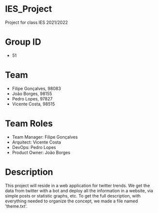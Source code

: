 # IES_Project
Project for class IES 2021/2022

# Group ID
- 51

# Team
- Filipe Gonçalves, 98083
- João Borges, 98155
- Pedro Lopes, 97827
- Vicente Costa, 98515

# Team Roles
- Team Manager: Filipe Gonçalves
- Arquitect: Vicente Costa
- DevOps: Pedro Lopes
- Product Owner: João Borges

# Description
This project will reside in a web application for twitter trends. We get the data from twitter with a bot and deploy all the information in a website, via simple posts or statistic graphs, etc.
To get the full description, with everything needed to organize the concept, we made a file named 'theme.txt'. 
